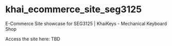 # khai_ecommerce_site_seg3125

E-Commerce Site showcase for SEG3125 | KhaiKeys - Mechanical Keyboard Shop

Access the site here: TBD

<!---
<table>
    <tr>
    <td><img src="./src/assets/images-gifs/img1.png" width="200" height="auto"></td>
    <td><img src="./src/assets/images-gifs/img2.png" width="200" height="auto"></td>
    </tr>
    <tr>
      <td><img src="./src/assets/images-gifs/img3.png" width="200" height="auto"></td>
      <td><img src="./src/assets/images-gifs/img4.png" width="200" height="auto"></td>
    </tr>
  </table>
--->

